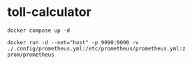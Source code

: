 # toll-calculator
```
docker compose up -d
```
```
docker run -d --net="host" -p 9090:9090 -v ./.config/prometheus.yml:/etc/prometheus/prometheus.yml:z prom/prometheus
```
